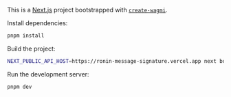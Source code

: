 This is a [Next.js](https://nextjs.org) project bootstrapped with [`create-wagmi`](https://github.com/wevm/wagmi/tree/main/packages/create-wagmi).

Install dependencies:

```bash
pnpm install
```

Build the project:

```bash
NEXT_PUBLIC_API_HOST=https://ronin-message-signature.vercel.app next build
```

Run the development server:

```bash
pnpm dev
```